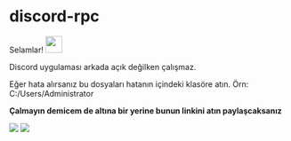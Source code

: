 # discord-rpc
Selamlar! <img src="https://raw.githubusercontent.com/MartinHeinz/MartinHeinz/master/wave.gif" width="30px">

Discord uygulaması arkada açık değilken çalışmaz.

Eğer hata alırsanız bu dosyaları hatanın içindeki klasöre atın. Örn: C:/Users/Administrator


<strong>Çalmayın demicem de altına bir yerine bunun linkini atın paylaşcaksanız</strong>


[<img src = "https://img.shields.io/badge/GITHUB-%231877F2.svg?&style=for-the-badge&logo=github&logoColor=white">](https://github.com/ewingdev)
[<img src = "https://img.shields.io/badge/INSTAGRAM-%FFFFFF.svg?&style=for-the-badge&logo=instagram&logoColor=white">](https://instagram.com/ewingbaba)
